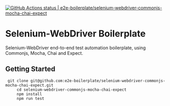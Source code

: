 [![GitHub Actions status | e2e-boilerplate/selenium-webdriver-commonjs-mocha-chai-expect](https://github.com/e2e-boilerplate/selenium-webdriver-commonjs-mocha-chai-expect/workflows/selenium-webdriver-commonjs-mocha-chai-expect/badge.svg)](https://github.com/e2e-boilerplate/selenium-webdriver-commonjs-mocha-chai-expect/actions?workflow=selenium-webdriver-commonjs-mocha-chai-expect)
  # Selenium-WebDriver Boilerplate
  Selenium-WebDriver end-to-end test automation boilerplate, using Commonjs, Mocha, Chai and Expect.
  ## Getting Started
  	 git clone git@github.com:e2e-boilerplate/selenium-webdriver-commonjs-mocha-chai-expect.git
    	 cd selenium-webdriver-commonjs-mocha-chai-expect
    	 npm install
    	 npm run test
    